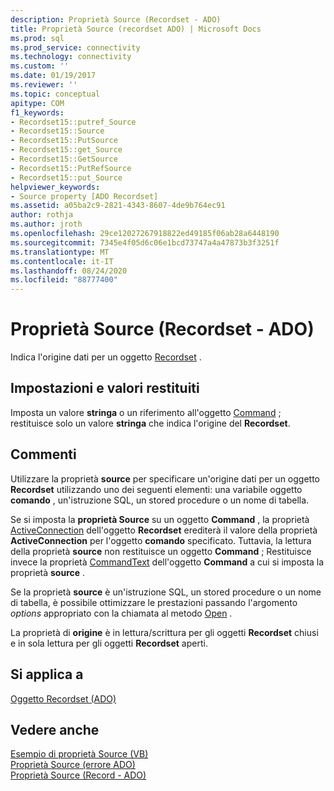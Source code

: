 ```yaml
---
description: Proprietà Source (Recordset - ADO)
title: Proprietà Source (recordset ADO) | Microsoft Docs
ms.prod: sql
ms.prod_service: connectivity
ms.technology: connectivity
ms.custom: ''
ms.date: 01/19/2017
ms.reviewer: ''
ms.topic: conceptual
apitype: COM
f1_keywords:
- Recordset15::putref_Source
- Recordset15::Source
- Recordset15::PutSource
- Recordset15::get_Source
- Recordset15::GetSource
- Recordset15::PutRefSource
- Recordset15::put_Source
helpviewer_keywords:
- Source property [ADO Recordset]
ms.assetid: a05ba2c9-2821-4343-8607-4de9b764ec91
author: rothja
ms.author: jroth
ms.openlocfilehash: 29ce12027267918822ed49185f06ab28a6448190
ms.sourcegitcommit: 7345e4f05d6c06e1bcd73747a4a47873b3f3251f
ms.translationtype: MT
ms.contentlocale: it-IT
ms.lasthandoff: 08/24/2020
ms.locfileid: "88777400"
---
```

# <a name="source-property-ado-recordset"></a>Proprietà Source (Recordset - ADO)
Indica l'origine dati per un oggetto [Recordset](./recordset-object-ado.md) .  
  
## <a name="settings-and-return-values"></a>Impostazioni e valori restituiti  
 Imposta un valore **stringa** o un riferimento all'oggetto [Command](./command-object-ado.md) ; restituisce solo un valore **stringa** che indica l'origine del **Recordset**.  
  
## <a name="remarks"></a>Commenti  
 Utilizzare la proprietà **source** per specificare un'origine dati per un oggetto **Recordset** utilizzando uno dei seguenti elementi: una variabile oggetto **comando** , un'istruzione SQL, un stored procedure o un nome di tabella.  
  
 Se si imposta la **proprietà Source** su un oggetto **Command** , la proprietà [ActiveConnection](./activeconnection-property-ado.md) dell'oggetto **Recordset** erediterà il valore della proprietà **ActiveConnection** per l'oggetto **comando** specificato. Tuttavia, la lettura della proprietà **source** non restituisce un oggetto **Command** ; Restituisce invece la proprietà [CommandText](./commandtext-property-ado.md) dell'oggetto **Command** a cui si imposta la proprietà **source** .  
  
 Se la proprietà **source** è un'istruzione SQL, un stored procedure o un nome di tabella, è possibile ottimizzare le prestazioni passando l'argomento *options* appropriato con la chiamata al metodo [Open](./open-method-ado-recordset.md) .  
  
 La proprietà di **origine** è in lettura/scrittura per gli oggetti **Recordset** chiusi e in sola lettura per gli oggetti **Recordset** aperti.  
  
## <a name="applies-to"></a>Si applica a  
 [Oggetto Recordset (ADO)](./recordset-object-ado.md)  
  
## <a name="see-also"></a>Vedere anche  
 [Esempio di proprietà Source (VB)](./source-property-example-vb.md)   
 [Proprietà Source (errore ADO)](./source-property-ado-error.md)   
 [Proprietà Source (Record - ADO)](./source-property-ado-record.md)
